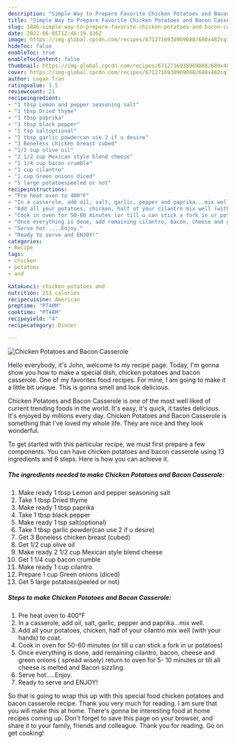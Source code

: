 ```yaml
---
description: "Simple Way to Prepare Favorite Chicken Potatoes and Bacon Casserole"
title: "Simple Way to Prepare Favorite Chicken Potatoes and Bacon Casserole"
slug: 1846-simple-way-to-prepare-favorite-chicken-potatoes-and-bacon-casserole
date: 2022-06-05T12:46:19.436Z
image: https://img-global.cpcdn.com/recipes/6712716938969088/680x482cq70/chicken-potatoes-and-bacon-casserole-recipe-main-photo.jpg
hideToc: false
enableToc: true
enableTocContent: false
thumbnail: https://img-global.cpcdn.com/recipes/6712716938969088/680x482cq70/chicken-potatoes-and-bacon-casserole-recipe-main-photo.jpg
cover: https://img-global.cpcdn.com/recipes/6712716938969088/680x482cq70/chicken-potatoes-and-bacon-casserole-recipe-main-photo.jpg
author: Logan Tran
ratingvalue: 3.5
reviewcount: 21
recipeingredient:
- "1 tbsp Lemon and pepper seasoning salt"
- "1 tbsp Dried thyme"
- "1 tbsp paprika"
- "1 tbsp black pepper"
- "1 tsp saltoptional"
- "1 tbsp garlic powdercan use 2 if u desire"
- "3 Boneless chicken breast cubed"
- "1/2 cup olive oil"
- "2 1/2 cup Mexican style blend cheese"
- "1 1/4 cup bacon crumble"
- "1 cup cilantro"
- "1 cup Green onions diced"
- "5 large potatoespeeled or not"
recipeinstructions:
- "Pre heat oven to 400°F"
- "In a casserole, add oil, salt, garlic, pepper and paprika...mix well."
- "Add all your potatoes, chicken, half of your cilantro mix well (with your hands) to coat."
- "Cook in oven for 50-60 minutes (or till u can stick a fork in ur potatoes)"
- "Once everything is done, add remaining cilantro, bacon, cheese and green onions ( spread wisely) return to oven for 5- 10 minutes or till all cheese is melted and Bacon sizzling."
- "Serve hot.....Enjoy."
- "Ready to serve and ENJOY!"
categories:
- Recipe
tags:
- chicken
- potatoes
- and

katakunci: chicken potatoes and 
nutrition: 253 calories
recipecuisine: American
preptime: "PT40M"
cooktime: "PT48M"
recipeyield: "4"
recipecategory: Dinner

---
```



![Chicken Potatoes and Bacon Casserole](https://img-global.cpcdn.com/recipes/6712716938969088/680x482cq70/chicken-potatoes-and-bacon-casserole-recipe-main-photo.jpg)

Hello everybody, it's John, welcome to my recipe page. Today, I'm gonna show you how to make a special dish, chicken potatoes and bacon casserole. One of my favorites food recipes. For mine, I am going to make it a little bit unique. This is gonna smell and look delicious.



Chicken Potatoes and Bacon Casserole is one of the most well liked of current trending foods in the world. It's easy, it's quick, it tastes delicious. It's enjoyed by millions every day. Chicken Potatoes and Bacon Casserole is something that I've loved my whole life. They are nice and they look wonderful.


To get started with this particular recipe, we must first prepare a few components. You can have chicken potatoes and bacon casserole using 13 ingredients and 6 steps. Here is how you can achieve it.

<!--inarticleads1-->

##### The ingredients needed to make Chicken Potatoes and Bacon Casserole:

1. Make ready 1 tbsp Lemon and pepper seasoning salt
1. Take 1 tbsp Dried thyme
1. Make ready 1 tbsp paprika
1. Take 1 tbsp black pepper
1. Make ready 1 tsp salt(optional)
1. Take 1 tbsp garlic powder(can use 2 if u desire)
1. Get 3 Boneless chicken breast (cubed)
1. Get 1/2 cup olive oil
1. Make ready 2 1/2 cup Mexican style blend cheese
1. Get 1 1/4 cup bacon crumble
1. Make ready 1 cup cilantro
1. Prepare 1 cup Green onions (diced)
1. Get 5 large potatoes(peeled or not)




<!--inarticleads2-->

##### Steps to make Chicken Potatoes and Bacon Casserole:

1. Pre heat oven to 400°F
1. In a casserole, add oil, salt, garlic, pepper and paprika...mix well.
1. Add all your potatoes, chicken, half of your cilantro mix well (with your hands) to coat.
1. Cook in oven for 50-60 minutes (or till u can stick a fork in ur potatoes)
1. Once everything is done, add remaining cilantro, bacon, cheese and green onions ( spread wisely) return to oven for 5- 10 minutes or till all cheese is melted and Bacon sizzling.
1. Serve hot.....Enjoy.
1. Ready to serve and ENJOY!



So that is going to wrap this up with this special food chicken potatoes and bacon casserole recipe. Thank you very much for reading. I am sure that you will make this at home. There's gonna be interesting food at home recipes coming up. Don't forget to save this page on your browser, and share it to your family, friends and colleague. Thank you for reading. Go on get cooking!
